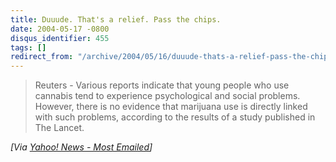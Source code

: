 ```yaml
---
title: Duuude. That's a relief. Pass the chips.
date: 2004-05-17 -0800
disqus_identifier: 455
tags: []
redirect_from: "/archive/2004/05/16/duuude-thats-a-relief-pass-the-chips.aspx/"
---
```


> Reuters - Various reports indicate that young people who use cannabis
> tend to experience psychological and social problems. However, there
> is no evidence that marijuana use is directly linked with such
> problems, according to the results of a study published in The Lancet.

*[Via [Yahoo! News - Most
Emailed](http://us.rd.yahoo.com/dailynews/rss/mostemailed/*http://story.news.yahoo.com/news?tmpl=story2&u=/nm/cannabis_psychosocial_dc)]*

